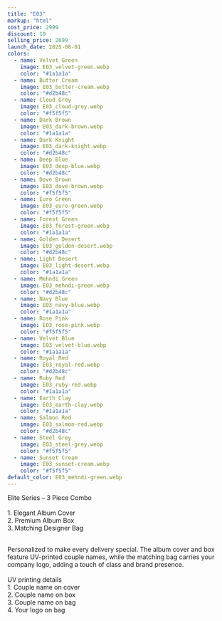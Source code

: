 ```yaml
---
title: "E03"
markup: "html"
cost_price: 2999
discount: 10
selling_price: 2699
launch_date: 2025-08-01
colors:
  - name: Velvet Green
    image: E03_velvet-green.webp
    color: "#1a1a1a"
  - name: Butter Cream
    image: E03_butter-cream.webp
    color: "#d2b48c"
  - name: Cloud Grey
    image: E03_cloud-grey.webp
    color: "#f5f5f5"
  - name: Dark Brown
    image: E03_dark-brown.webp
    color: "#1a1a1a"
  - name: Dark Knight
    image: E03_dark-knight.webp
    color: "#d2b48c"
  - name: Deep Blue
    image: E03_deep-blue.webp
    color: "#d2b48c"
  - name: Dove Brown
    image: E03_dove-brown.webp
    color: "#f5f5f5"
  - name: Euro Green
    image: E03_euro-green.webp
    color: "#f5f5f5"
  - name: Forest Green
    image: E03_forest-green.webp
    color: "#1a1a1a"
  - name: Golden Desert
    image: E03_golden-desert.webp
    color: "#d2b48c"
  - name: Light Desert
    image: E03_light-desert.webp
    color: "#1a1a1a"
  - name: Mehndi Green
    image: E03_mehndi-green.webp
    color: "#d2b48c"
  - name: Navy Blue
    image: E03_navy-blue.webp
    color: "#1a1a1a"
  - name: Rose Pink
    image: E03_rose-pink.webp
    color: "#f5f5f5"
  - name: Velvet Blue
    image: E03_velvet-blue.webp
    color: "#1a1a1a"
  - name: Royal Red
    image: E03_royal-red.webp
    color: "#d2b48c"
  - name: Ruby Red
    image: E03_ruby-red.webp
    color: "#1a1a1a"
  - name: Earth Clay
    image: E03_earth-clay.webp
    color: "#1a1a1a"
  - name: Salmon Red
    image: E03_salmon-red.webp
    color: "#d2b48c"
  - name: Steel Grey
    image: E03_steel-grey.webp
    color: "#f5f5f5"
  - name: Sunset Cream
    image: E03_sunset-cream.webp
    color: "#f5f5f5"
default_color: E03_mehndi-green.webp
---
```


Elite Series – 3 Piece Combo<br><br> <span class='text-b font-medium text-lime-300 mb-1'> 1. Elegant Album Cover<br> 2. Premium Album Box<br> 3. Matching Designer Bag<br><br> </span> <div class='max-w-xl mx-auto'> Personalized to make every delivery special. The album cover and box feature UV-printed couple names, while the matching bag carries your company logo, adding a touch of class and brand presence. </div> <div class='max-w-xl mx-auto text-b font-medium text-lime-300 mb-1'> <br>UV printing details<br> </div> <span class='text-r mb-1'> 1. Couple name on cover<br> 2. Couple name on box<br> 3. Couple name on bag<br> 4. Your logo on bag<br> </span>
